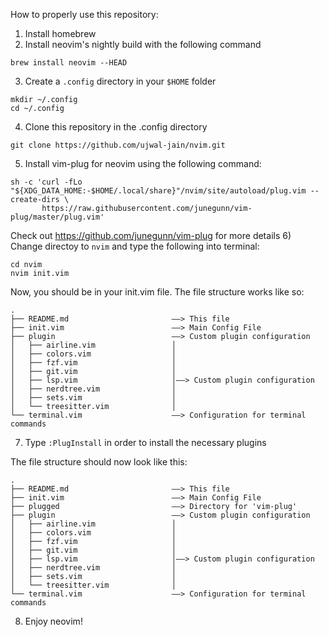 How to properly use this repository:

1) Install homebrew
2) Install neovim's nightly build with the following command
``````
brew install neovim --HEAD
``````
3) Create a `.config` directory in your `$HOME` folder
``````
mkdir ~/.config
cd ~/.config
``````
4) Clone this repository in the .config directory
``````
git clone https://github.com/ujwal-jain/nvim.git
``````
5) Install vim-plug for neovim using the following command:
``````
sh -c 'curl -fLo "${XDG_DATA_HOME:-$HOME/.local/share}"/nvim/site/autoload/plug.vim --create-dirs \
       https://raw.githubusercontent.com/junegunn/vim-plug/master/plug.vim'
``````
Check out https://github.com/junegunn/vim-plug for more details
6) Change directoy to `nvim` and type the following into terminal:
``````
cd nvim
nvim init.vim
``````
Now, you should be in your init.vim file.
The file structure works like so:
``````
.
├── README.md                       ––> This file
├── init.vim                        ––> Main Config File
├── plugin                          ––> Custom plugin configuration
│   ├── airline.vim                 │
│   ├── colors.vim                  │
│   ├── fzf.vim                     │
│   ├── git.vim                     │
│   ├── lsp.vim                     │––> Custom plugin configuration
│   ├── nerdtree.vim                │
│   ├── sets.vim                    │
│   └── treesitter.vim              │
└── terminal.vim                    ––> Configuration for terminal commands
``````
7) Type `:PlugInstall` in order to install the necessary plugins

The file structure should now look like this:
``````
.
├── README.md                       ––> This file
├── init.vim                        ––> Main Config File
├── plugged                         ––> Directory for 'vim-plug'
├── plugin                          ––> Custom plugin configuration
│   ├── airline.vim                 │
│   ├── colors.vim                  │
│   ├── fzf.vim                     │
│   ├── git.vim                     │
│   ├── lsp.vim                     │––> Custom plugin configuration
│   ├── nerdtree.vim                │
│   ├── sets.vim                    │
│   └── treesitter.vim              │
└── terminal.vim                    ––> Configuration for terminal commands
``````
8) Enjoy neovim!
